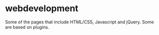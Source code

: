 webdevelopment
==============

Some of the pages that include HTML/CSS, Javascript and jQuery. Some are based on plugins.
